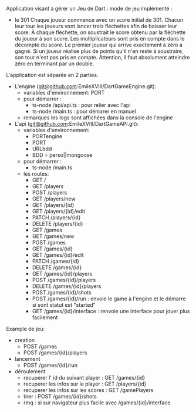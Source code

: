 Application visant à gérer un Jeu de Dart :
mode de jeu implémenté :
 - le 301
    Chaque joueur commence avec un score initial de 301. Chacun leur tour les joueurs vont lancer trois fléchettes afin de baisser leur score. À chaque fléchette, on soustrait le score obtenu par la fléchette du joueur à son score. Les multiplicateurs sont pris en compte dans le décompte du score. Le premier joueur qui arrive exactement à zéro a gagné. Si un joueur réalise plus de points qu'il n'en reste à soustraire, son tour n'est pas pris en compte. Attention, il faut absolument atteindre zéro en terminant par un double.

L'application est séparée en 2  parties.
 - L'engine (git@github.com:EmileXVIII/DartGameEngine.git):
    - variables d'environnement:
        PORT
    - pour démarrer :
        - ts-node /api/api.ts : pour relier avec l'api
        - ts-node /main.ts  : pour démarer en manuel
    - remarques les logs sont affichées dans la console de l'engine
 - L'api (git@github.com:EmileXVIII/DartGameAPI.git):
    - variables d'environnement:
        - PORTengine
        - PORT
        - URLbdd
        - BDD = perso||mongoose
    - pour démarrer :
        - ts-node /main.ts
    - les routes:
        - GET /
        - GET /players
        - POST /players
        - GET /players/new
        - GET /players/{id}
        - GET /players/{id}/edit
        - PATCH /players/{id}
        - DELETE /players/{id}
        - GET /games
        - GET /games/new
        - POST /games
        - GET /games/{id}
        - GET /games/{id}/edit
        - PATCH /games/{id}
        - DELETE /games/{id}
        - GET /games/{id}/players
        - POST /games/{id}/players
        - DELETE /games/{id}/players
        - POST /games/{id}/shots
        - POST /games/{id}/run : envoie le game à l'engine et le démarre si sont statut est "started"
        - GET /games/{id}/interface : renvoie une interface pour jouer plus facilement

Example de jeu:
- creation
    - POST /games
    - POST /games/{id}/players
- lancement 
    - POST /games/{id}/run
- déroulement
    - recuperer l' id du suivant player : GET /games/{id}
    - recuperer les infos sur le player : GET /players/{id}
    - recuperer les infos sur les scores : GET /gamePlayers
    - tirer : POST /games/{id}/shots
    - rmq : si sur navigateur plus facile avec /games/{id}/interface